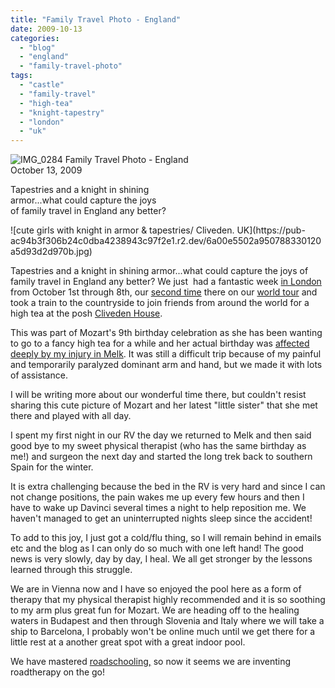 ```yaml
---
title: "Family Travel Photo - England"
date: 2009-10-13
categories: 
  - "blog"
  - "england"
  - "family-travel-photo"
tags: 
  - "castle"
  - "family-travel"
  - "high-tea"
  - "knight-tapestry"
  - "london"
  - "uk"
---
```


 ![IMG_0284](https://pub-ac94b3f306b24c0dba4238943c97f2e1.r2.dev/6a00e5502a950788330120a5d927bb970b.jpg) Family Travel Photo - England  
October 13, 2009

Tapestries and a knight in shining  
armor...what could capture the joys  
of family travel in England any better?

<!--more--> ![cute girls with knight in armor & tapestries/ Cliveden. UK](https://pub-ac94b3f306b24c0dba4238943c97f2e1.r2.dev/6a00e5502a950788330120a5d93d2d970b.jpg)  

Tapestries and a knight in shining armor...what could capture the joys of family travel in England any better? We just  had a fantastic week [in London](http://soultravelers3new.local/2009/10/-roomorama-short-term-rentals-usa-london-budget-hotel-apartments-.html#more) from October 1st through 8th, our [second time](http://soultravelers3new.local/2009/07/family-travel-photoengland-globe-theatre-king-lear.html) there on our [world tour](http://www.youtube.com/watch?v=wn9rDTZj-m4) and took a train to the countryside to join friends from around the world for a high tea at the posh [Cliveden House](http://en.wikipedia.org/wiki/Cliveden).

This was part of Mozart's 9th birthday celebration as she has been wanting to go to a fancy high tea for a while and her actual birthday was [affected deeply by my injury in Melk](http://soultravelers3new.local/2009/09/-a-travelers-tragic-tale-handling-travel-disasters-medical-emergency-.html). It was still a difficult trip because of my painful and temporarily paralyzed dominant arm and hand, but we made it with lots of assistance.

I will be writing more about our wonderful time there, but couldn't resist sharing this cute picture of Mozart and her latest "little sister" that she met there and played with all day.

I spent my first night in our RV the day we returned to Melk and then said good bye to my sweet physical therapist (who has the same birthday as me!) and surgeon the next day and started the long trek back to southern Spain for the winter.

It is extra challenging because the bed in the RV is very hard and since I can not change positions, the pain wakes me up every few hours and then I have to wake up Davinci several times a night to help reposition me. We haven't managed to get an uninterrupted nights sleep since the accident!

To add to this joy, I just got a cold/flu thing, so I will remain behind in emails etc and the blog as I can only do so much with one left hand! The good news is very slowly, day by day, I heal. We all get stronger by the lessons learned through this struggle.

We are in Vienna now and I have so enjoyed the pool here as a form of therapy that my physical therapist highly recommended and it is so soothing to my arm plus great fun for Mozart. We are heading off to the healing waters in Budapest and then through Slovenia and Italy where we will take a ship to Barcelona, I probably won't be online much until we get there for a little rest at a another great spot with a great indoor pool.

We have mastered [roadschooling,](http://soultravelers3new.local/2008/09/pint-sized-pilg.html) so now it seems we are inventing roadtherapy on the go!
